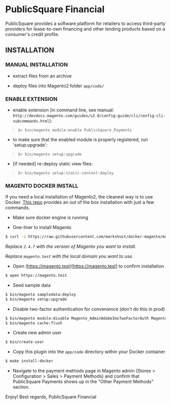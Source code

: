 PublicSquare Financial
=====================

PublicSquare provides a software platform for retailers to access third-party providers for lease-to-own financing and other lending products based on a consumer's credit profile.

## INSTALLATION

### MANUAL INSTALLATION
* extract files from an archive

* deploy files into Magento2 folder `app/code/`

### ENABLE EXTENSION
* enable extension (in command line, see manual: `http://devdocs.magento.com/guides/v2.0/config-guide/cli/config-cli-subcommands.html`):
>`$> bin/magento module:enable PublicSquare_Payments`

* to make sure that the enabled module is properly registered, run 'setup:upgrade':
>`$> bin/magento setup:upgrade`

* [if needed] re-deploy static view files:
>`$> bin/magento setup:static-content:deploy`

### MAGENTO DOCKER INSTALL

If you need a local installation of Magento2, the cleanest way is to use Docker. [This repo](https://github.com/markshust/docker-magento?tab=readme-ov-file#automated-setup-new-project) provides an out of the box installation with just a few commands.

* Make sure docker engine is running

* One-liner to install Magento

```bash
$ curl -s https://raw.githubusercontent.com/markshust/docker-magento/master/lib/onelinesetup | bash -s -- magento.test 2.4.7 community
```

*Replace `2.4.7` with the version of Magento you want to install.*

*Replace `magento.test` with the local domain you want to use.*

* Open (https://magento.test)[https://magento.test] to confirm installation

```bash
$ open https://magento.test
```

* Seed sample data

```bash
$ bin/magento sampledata:deploy
$ bin/magento setup:upgrade
```

* Disable two-factor authentication for convenience (don't do this in prod)

```bash
$ bin/magento module:disable Magento_AdminAdobeImsTwoFactorAuth Magento_TwoFactorAuth
$ bin/magento cache:flush
```

* Create new admin user

```bash
$ bin/create-user
```

* Copy this plugin into the `app/code` directory within your Docker container

```bash
$ make install-docker
```

* Navigate to the payment methods page in Magento admin (Stores > Configuration > Sales > Payment Methods) and confirm that PublicSquare Payments shows up in the "Other Payment Methods" section.

Enjoy!
Best regards,
PublicSquare Financial